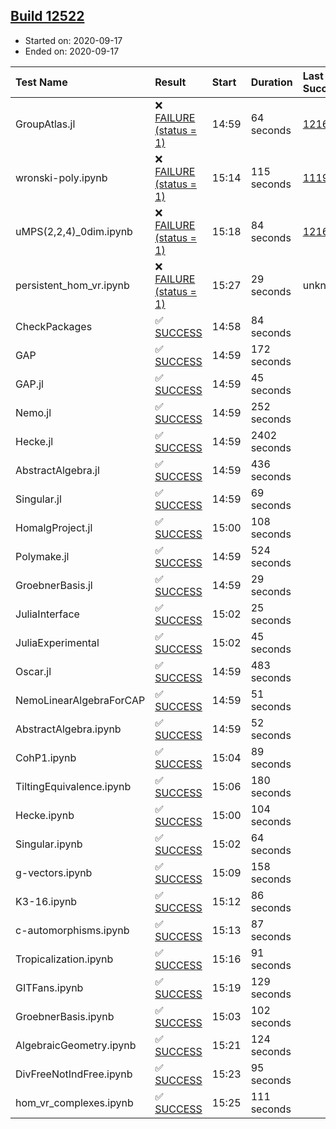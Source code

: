 ## [Build 12522](https://oscarci.mathematik.uni-kl.de/job/oscar/12522/)

* Started on: 2020-09-17
* Ended on: 2020-09-17

| Test Name    | Result | Start | Duration | Last Success | First Failure |
|:-------------|:-------|:------|:---------|:-------------|:--------------|
| GroupAtlas.jl | ❌ [FAILURE (status = 1)](https://oscarci.mathematik.uni-kl.de/job/oscar/12522/artifact/logs/build-12522/GroupAtlas.jl.log) | 14:59 | 64 seconds | [12167](https://oscarci.mathematik.uni-kl.de/job/oscar/12167/) | [12168](https://oscarci.mathematik.uni-kl.de/job/oscar/12168/) |
| wronski-poly.ipynb | ❌ [FAILURE (status = 1)](https://oscarci.mathematik.uni-kl.de/job/oscar/12522/artifact/logs/build-12522/wronski-poly.ipynb.log) | 15:14 | 115 seconds | [11192](https://oscarci.mathematik.uni-kl.de/job/oscar/11192/) | [11193](https://oscarci.mathematik.uni-kl.de/job/oscar/11193/) |
| uMPS(2,2,4)_0dim.ipynb | ❌ [FAILURE (status = 1)](https://oscarci.mathematik.uni-kl.de/job/oscar/12522/artifact/logs/build-12522/uMPS-2-2-4-_0dim.ipynb.log) | 15:18 | 84 seconds | [12167](https://oscarci.mathematik.uni-kl.de/job/oscar/12167/) | [12168](https://oscarci.mathematik.uni-kl.de/job/oscar/12168/) |
| persistent_hom_vr.ipynb | ❌ [FAILURE (status = 1)](https://oscarci.mathematik.uni-kl.de/job/oscar/12522/artifact/logs/build-12522/persistent_hom_vr.ipynb.log) | 15:27 | 29 seconds | unknown | unknown |
| CheckPackages | ✅ [SUCCESS](https://oscarci.mathematik.uni-kl.de/job/oscar/12522/artifact/logs/build-12522/CheckPackages.log) | 14:58 | 84 seconds |  |  |
| GAP | ✅ [SUCCESS](https://oscarci.mathematik.uni-kl.de/job/oscar/12522/artifact/logs/build-12522/GAP.log) | 14:59 | 172 seconds |  |  |
| GAP.jl | ✅ [SUCCESS](https://oscarci.mathematik.uni-kl.de/job/oscar/12522/artifact/logs/build-12522/GAP.jl.log) | 14:59 | 45 seconds |  |  |
| Nemo.jl | ✅ [SUCCESS](https://oscarci.mathematik.uni-kl.de/job/oscar/12522/artifact/logs/build-12522/Nemo.jl.log) | 14:59 | 252 seconds |  |  |
| Hecke.jl | ✅ [SUCCESS](https://oscarci.mathematik.uni-kl.de/job/oscar/12522/artifact/logs/build-12522/Hecke.jl.log) | 14:59 | 2402 seconds |  |  |
| AbstractAlgebra.jl | ✅ [SUCCESS](https://oscarci.mathematik.uni-kl.de/job/oscar/12522/artifact/logs/build-12522/AbstractAlgebra.jl.log) | 14:59 | 436 seconds |  |  |
| Singular.jl | ✅ [SUCCESS](https://oscarci.mathematik.uni-kl.de/job/oscar/12522/artifact/logs/build-12522/Singular.jl.log) | 14:59 | 69 seconds |  |  |
| HomalgProject.jl | ✅ [SUCCESS](https://oscarci.mathematik.uni-kl.de/job/oscar/12522/artifact/logs/build-12522/HomalgProject.jl.log) | 15:00 | 108 seconds |  |  |
| Polymake.jl | ✅ [SUCCESS](https://oscarci.mathematik.uni-kl.de/job/oscar/12522/artifact/logs/build-12522/Polymake.jl.log) | 14:59 | 524 seconds |  |  |
| GroebnerBasis.jl | ✅ [SUCCESS](https://oscarci.mathematik.uni-kl.de/job/oscar/12522/artifact/logs/build-12522/GroebnerBasis.jl.log) | 14:59 | 29 seconds |  |  |
| JuliaInterface | ✅ [SUCCESS](https://oscarci.mathematik.uni-kl.de/job/oscar/12522/artifact/logs/build-12522/JuliaInterface.log) | 15:02 | 25 seconds |  |  |
| JuliaExperimental | ✅ [SUCCESS](https://oscarci.mathematik.uni-kl.de/job/oscar/12522/artifact/logs/build-12522/JuliaExperimental.log) | 15:02 | 45 seconds |  |  |
| Oscar.jl | ✅ [SUCCESS](https://oscarci.mathematik.uni-kl.de/job/oscar/12522/artifact/logs/build-12522/Oscar.jl.log) | 14:59 | 483 seconds |  |  |
| NemoLinearAlgebraForCAP | ✅ [SUCCESS](https://oscarci.mathematik.uni-kl.de/job/oscar/12522/artifact/logs/build-12522/NemoLinearAlgebraForCAP.log) | 14:59 | 51 seconds |  |  |
| AbstractAlgebra.ipynb | ✅ [SUCCESS](https://oscarci.mathematik.uni-kl.de/job/oscar/12522/artifact/logs/build-12522/AbstractAlgebra.ipynb.log) | 14:59 | 52 seconds |  |  |
| CohP1.ipynb | ✅ [SUCCESS](https://oscarci.mathematik.uni-kl.de/job/oscar/12522/artifact/logs/build-12522/CohP1.ipynb.log) | 15:04 | 89 seconds |  |  |
| TiltingEquivalence.ipynb | ✅ [SUCCESS](https://oscarci.mathematik.uni-kl.de/job/oscar/12522/artifact/logs/build-12522/TiltingEquivalence.ipynb.log) | 15:06 | 180 seconds |  |  |
| Hecke.ipynb | ✅ [SUCCESS](https://oscarci.mathematik.uni-kl.de/job/oscar/12522/artifact/logs/build-12522/Hecke.ipynb.log) | 15:00 | 104 seconds |  |  |
| Singular.ipynb | ✅ [SUCCESS](https://oscarci.mathematik.uni-kl.de/job/oscar/12522/artifact/logs/build-12522/Singular.ipynb.log) | 15:02 | 64 seconds |  |  |
| g-vectors.ipynb | ✅ [SUCCESS](https://oscarci.mathematik.uni-kl.de/job/oscar/12522/artifact/logs/build-12522/g-vectors.ipynb.log) | 15:09 | 158 seconds |  |  |
| K3-16.ipynb | ✅ [SUCCESS](https://oscarci.mathematik.uni-kl.de/job/oscar/12522/artifact/logs/build-12522/K3-16.ipynb.log) | 15:12 | 86 seconds |  |  |
| c-automorphisms.ipynb | ✅ [SUCCESS](https://oscarci.mathematik.uni-kl.de/job/oscar/12522/artifact/logs/build-12522/c-automorphisms.ipynb.log) | 15:13 | 87 seconds |  |  |
| Tropicalization.ipynb | ✅ [SUCCESS](https://oscarci.mathematik.uni-kl.de/job/oscar/12522/artifact/logs/build-12522/Tropicalization.ipynb.log) | 15:16 | 91 seconds |  |  |
| GITFans.ipynb | ✅ [SUCCESS](https://oscarci.mathematik.uni-kl.de/job/oscar/12522/artifact/logs/build-12522/GITFans.ipynb.log) | 15:19 | 129 seconds |  |  |
| GroebnerBasis.ipynb | ✅ [SUCCESS](https://oscarci.mathematik.uni-kl.de/job/oscar/12522/artifact/logs/build-12522/GroebnerBasis.ipynb.log) | 15:03 | 102 seconds |  |  |
| AlgebraicGeometry.ipynb | ✅ [SUCCESS](https://oscarci.mathematik.uni-kl.de/job/oscar/12522/artifact/logs/build-12522/AlgebraicGeometry.ipynb.log) | 15:21 | 124 seconds |  |  |
| DivFreeNotIndFree.ipynb | ✅ [SUCCESS](https://oscarci.mathematik.uni-kl.de/job/oscar/12522/artifact/logs/build-12522/DivFreeNotIndFree.ipynb.log) | 15:23 | 95 seconds |  |  |
| hom_vr_complexes.ipynb | ✅ [SUCCESS](https://oscarci.mathematik.uni-kl.de/job/oscar/12522/artifact/logs/build-12522/hom_vr_complexes.ipynb.log) | 15:25 | 111 seconds |  |  |
